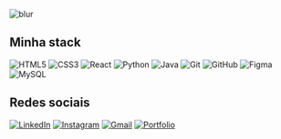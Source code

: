 ![blur](https://capsule-render.vercel.app/api?type=blur&height=275&color=gradient&text=João%20Silva&strokeWidth=1&section=footer&reversal=true&fontAlign=50&stroke=E0E0E0&fontSize=44&textBg=false)

## Minha stack
![HTML5](https://img.shields.io/badge/HTML5-%23000000.svg?style=plastic&logo=html5)
![CSS3](https://img.shields.io/badge/CSS3-%23000000.svg?style=plastic&logo=css3&logoColor=44A7FF)
![React](https://img.shields.io/badge/React-%23000000.svg?style=plastic&logo=react)
![Python](https://img.shields.io/badge/Python-%23000000.svg?style=plastic&logo=python&logoColor=F6D54E)
![Java](https://img.shields.io/badge/Java-%23000000.svg?style=plastic&logo=java)
![Git](https://img.shields.io/badge/Git-%23000000.svg?style=plastic&logo=git)
![GitHub](https://img.shields.io/badge/GitHub-%23000000.svg?style=plastic&logo=github)
![Figma](https://img.shields.io/badge/Figma-%23000000.svg?style=plastic&logo=figma)
![MySQL](https://img.shields.io/badge/MySQL-%23000000.svg?style=plastic&logo=mysql)
<br>
 
## Redes sociais

[![LinkedIn](https://img.shields.io/badge/LinkedIn-0B3E72.svg?style=flat&logo=Linkedin&logoColor=white)](https://www.linkedin.com/in/joaosva/)
[![Instagram](https://img.shields.io/badge/Instagram-C9314E.svg?style=flat&logo=Instagram&logoColor=white)](https://www.instagram.com/joaosva/)
[![Gmail](https://img.shields.io/badge/Gmail-DB4437.svg?style=flat&logo=gmail&logoColor=white)](mailto:contatojvitorferreira@gmail.com)
[![Portfolio](https://img.shields.io/badge/Portfolio-000000.svg?style=flat&logo=vercel&logoColor=white)](https://portfolio-pfe-one.vercel.app/)



<br>

<div>

